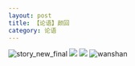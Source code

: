 ```yaml
---
layout: post
title: 【论语】颜回
category: 论语
---
```

![story_new_final](http://rab41f8zg.hd-bkt.clouddn.com/img/story_new_final_0322.png)
![](http://rab41f8zg.hd-bkt.clouddn.com/img/kong-0317-1.png)
![](http://rab41f8zg.hd-bkt.clouddn.com/img/kong-0317-2.png)
![wanshan](http://rab41f8zg.hd-bkt.clouddn.com/img/wanshan.png)

  




